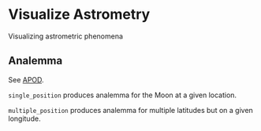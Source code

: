 # Visualize Astrometry
Visualizing astrometric phenomena

## Analemma

See [APOD](https://apod.nasa.gov/apod/ap200507.html).

`single_position` produces analemma for the Moon at a given location.

`multiple_position` produces analemma for multiple latitudes but on a given longitude.


